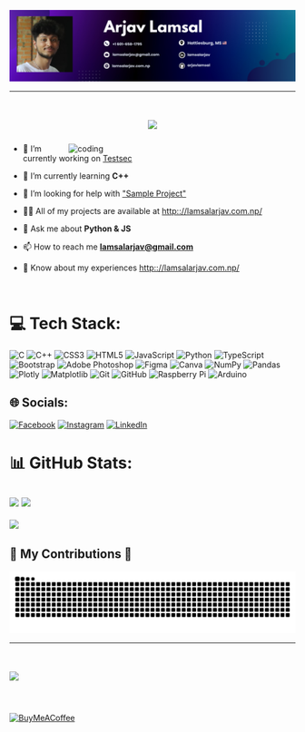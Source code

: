![logo](https://github.com/arjavlamsal/arjavlamsal/blob/main/Arjav%20Banner.png)
<hr>

<h1 align="center">
    <img src="https://readme-typing-svg.herokuapp.com/?font=Righteous&size=35&center=true&vCenter=true&width=500&height=70&duration=4000&lines=Hi+There!+👋;+Welcome+to+my+Github+Profile!;" />
</h1>
<img align="right" alt="coding" width="400" src="https://camo.githubusercontent.com/2366b34bb903c09617990fb5fff4622f3e941349e846ddb7e73df872a9d21233/68747470733a2f2f63646e2e6472696262626c652e636f6d2f75736572732f3733303730332f73637265656e73686f74732f363538313234332f6176656e746f2e676966">

- 🔭 I’m currently working on [Testsec](http://lamsalarjav.com.np/)

- 🌱 I’m currently learning **C++**

- 🤝 I’m looking for help with ["Sample Project"](http:://lamsalarjav.com.np/)

- 👨‍💻 All of my projects are available at [http:://lamsalarjav.com.np/](http:://lamsalarjav.com.np/)

- 💬 Ask me about **Python & JS**

- 📫 How to reach me **lamsalarjav@gmail.com**

- 📄 Know about my experiences [http:://lamsalarjav.com.np/](http:://lamsalarjav.com.np/)

<br>



# 💻 Tech Stack:

![C](https://img.shields.io/badge/c-%2300599C.svg?style=for-the-badge&logo=c&logoColor=white) ![C++](https://img.shields.io/badge/c++-%2300599C.svg?style=for-the-badge&logo=c%2B%2B&logoColor=white) ![CSS3](https://img.shields.io/badge/css3-%231572B6.svg?style=for-the-badge&logo=css3&logoColor=white) ![HTML5](https://img.shields.io/badge/html5-%23E34F26.svg?style=for-the-badge&logo=html5&logoColor=white) ![JavaScript](https://img.shields.io/badge/javascript-%23323330.svg?style=for-the-badge&logo=javascript&logoColor=%23F7DF1E) ![Python](https://img.shields.io/badge/python-3670A0?style=for-the-badge&logo=python&logoColor=ffdd54) ![TypeScript](https://img.shields.io/badge/typescript-%23007ACC.svg?style=for-the-badge&logo=typescript&logoColor=white) ![Bootstrap](https://img.shields.io/badge/bootstrap-%238511FA.svg?style=for-the-badge&logo=bootstrap&logoColor=white) ![Adobe Photoshop](https://img.shields.io/badge/adobe%20photoshop-%2331A8FF.svg?style=for-the-badge&logo=adobe%20photoshop&logoColor=white) ![Figma](https://img.shields.io/badge/figma-%23F24E1E.svg?style=for-the-badge&logo=figma&logoColor=white) ![Canva](https://img.shields.io/badge/Canva-%2300C4CC.svg?style=for-the-badge&logo=Canva&logoColor=white) ![NumPy](https://img.shields.io/badge/numpy-%23013243.svg?style=for-the-badge&logo=numpy&logoColor=white) ![Pandas](https://img.shields.io/badge/pandas-%23150458.svg?style=for-the-badge&logo=pandas&logoColor=white) ![Plotly](https://img.shields.io/badge/Plotly-%233F4F75.svg?style=for-the-badge&logo=plotly&logoColor=white) ![Matplotlib](https://img.shields.io/badge/Matplotlib-%23ffffff.svg?style=for-the-badge&logo=Matplotlib&logoColor=black) ![Git](https://img.shields.io/badge/git-%23F05033.svg?style=for-the-badge&logo=git&logoColor=white) ![GitHub](https://img.shields.io/badge/github-%23121011.svg?style=for-the-badge&logo=github&logoColor=white) ![Raspberry Pi](https://img.shields.io/badge/-RaspberryPi-C51A4A?style=for-the-badge&logo=Raspberry-Pi) ![Arduino](https://img.shields.io/badge/-Arduino-00979D?style=for-the-badge&logo=Arduino&logoColor=white)



## 🌐 Socials:
[![Facebook](https://img.shields.io/badge/Facebook-%231877F2.svg?logo=Facebook&logoColor=white)](https://facebook.com/arjavlamsal) [![Instagram](https://img.shields.io/badge/Instagram-%23E4405F.svg?logo=Instagram&logoColor=white)](https://instagram.com/_.arjav.__) [![LinkedIn](https://img.shields.io/badge/LinkedIn-%230077B5.svg?logo=linkedin&logoColor=white)](https://linkedin.com/in/arjavlamsal) 

# 📊 GitHub Stats:
![](https://github-readme-streak-stats.herokuapp.com/?user=arjavlamsal&theme=default&hide_border=false)
![](https://github-readme-stats.vercel.app/api/top-langs/?username=arjavlamsal&theme=default&hide_border=false&include_all_commits=false&count_private=true&layout=compact)
---
[![](https://visitcount.itsvg.in/api?id=arjavlamsal&icon=0&color=0)](https://visitcount.itsvg.in)

<div align="left">
  <h2>🐍 My Contributions 🐍</h2>
  <img alt="snake eating my contributions" src="https://raw.githubusercontent.com/arjavlamsal/arjavlamsal/output/github-contribution-grid-snake.svg" />
  
  <br/>
</div><hr>

<h1 align="left">
    <img src="https://readme-typing-svg.herokuapp.com/?font=Righteous&size=35&center=true&vCenter=true&width=500&height=70&duration=4000&lines=Want+to+Collaborate?;+Shoot+me+a+message!!!;" />
</h1><br>


[![BuyMeACoffee](https://img.shields.io/badge/Buy%20Me%20a%20Coffee-ffdd00?style=for-the-badge&logo=buy-me-a-coffee&logoColor=black)](https://buymeacoffee.com/lalala) 

